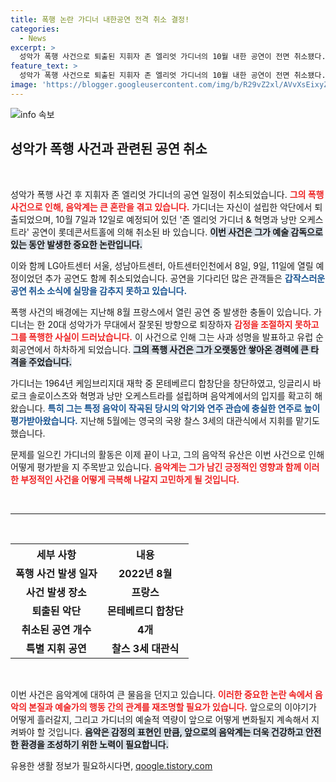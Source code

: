 ```yaml
---
title: 폭행 논란 가디너 내한공연 전격 취소 결정!
categories:
  - News
excerpt: >
  성악가 폭행 사건으로 퇴출된 지휘자 존 엘리엇 가디너의 10월 내한 공연이 전면 취소됐다. 그의 충격적인 행동이 음악계에 미친 여파가 어떤지, 자세한 내용을 클릭해 확인하세요!
feature_text: >
  성악가 폭행 사건으로 퇴출된 지휘자 존 엘리엇 가디너의 10월 내한 공연이 전면 취소됐다. 그의 충격적인 행동이 음악계에 미친 여파가 어떤지, 자세한 내용을 클릭해 확인하세요!
image: 'https://blogger.googleusercontent.com/img/b/R29vZ2xl/AVvXsEixyZcFfHzMRdzZMjFBmAUKJYCLCGyLL1o632UiGVXcaFdKo_bkvkuCioo0uUKlGfBVcT3P84aROyZIXSBEx3Aw5nCQ3pTgDom1WDC4m8eifvWiAmWEEVb4x6G_l8C0QH225ldMjyaFvpxGEBGNO37VmDTDMHGhJPq73UglMfDca1-0aw/s1600/blogspot.png'
---
```


<p><img src="https://blogger.googleusercontent.com/img/b/R29vZ2xl/AVvXsEixyZcFfHzMRdzZMjFBmAUKJYCLCGyLL1o632UiGVXcaFdKo_bkvkuCioo0uUKlGfBVcT3P84aROyZIXSBEx3Aw5nCQ3pTgDom1WDC4m8eifvWiAmWEEVb4x6G_l8C0QH225ldMjyaFvpxGEBGNO37VmDTDMHGhJPq73UglMfDca1-0aw/s1600/blogspot.png" alt="info 속보" /></p>

<h2 data-ke-size="size26">성악가 폭행 사건과 관련된 공연 취소</h2>

<p data-ke-size="size16">&nbsp;</p>

<p>성악가 폭행 사건 후 지휘자 존 엘리엇 가디너의 공연 일정이 취소되었습니다. <b><span style="color: #ee2323;">그의 폭행 사건으로 인해, 음악계는 큰 혼란을 겪고 있습니다.</span></b> 가디너는 자신이 설립한 악단에서 퇴출되었으며, 10월 7일과 12일로 예정되어 있던 '존 엘리엇 가디너 &amp; 혁명과 낭만 오케스트라' 공연이 롯데콘서트홀에 의해 취소된 바 있습니다. <b><span style="background-color: #21538527;">이번 사건은 그가 예술 감독으로 있는 동안 발생한 중요한 논란입니다.</span></b> </p>

<p>이와 함께 LG아트센터 서울, 성남아트센터, 아트센터인천에서 8일, 9일, 11일에 열릴 예정이었던 추가 공연도 함께 취소되었습니다. 공연을 기다리던 많은 관객들은 <b><span style="color: #1a5490;">갑작스러운 공연 취소 소식에 실망을 감추지 못하고 있습니다.</span></b></p>

<p>폭행 사건의 배경에는 지난해 8월 프랑스에서 열린 공연 중 발생한 충돌이 있습니다. 가디너는 한 20대 성악가가 무대에서 잘못된 방향으로 퇴장하자 <b><span style="color: #ee2323;">감정을 조절하지 못하고 그를 폭행한 사실이 드러났습니다.</span></b> 이 사건으로 인해 그는 사과 성명을 발표하고 유럽 순회공연에서 하차하게 되었습니다. <b><span style="background-color: #21538527;">그의 폭행 사건은 그가 오랫동안 쌓아온 경력에 큰 타격을 주었습니다.</span></b></p>

<p>가디너는 1964년 케임브리지대 재학 중 몬테베르디 합창단을 창단하였고, 잉글리시 바로크 솔로이스츠와 혁명과 낭만 오케스트라를 설립하며 음악계에서의 입지를 확고히 해왔습니다. <b><span style="color: #1a5490;">특히 그는 특정 음악이 작곡된 당시의 악기와 연주 관습에 충실한 연주로 높이 평가받아왔습니다.</span></b> 지난해 5월에는 영국의 국왕 찰스 3세의 대관식에서 지휘를 맡기도 했습니다.</p>

<p>문제를 일으킨 가디너의 활동은 이제 끝이 나고, 그의 음악적 유산은 이번 사건으로 인해 어떻게 평가받을 지 주목받고 있습니다. <b><span style="color: #ee2323;">음악계는 그가 남긴 긍정적인 영향과 함께 이러한 부정적인 사건을 어떻게 극복해 나갈지 고민하게 될 것입니다.</span></b></p>

<p data-ke-size="size16">&nbsp;</p>

<hr>

<p data-ke-size="size16">&nbsp;</p>

<table style="width: 100%; border-collapse: collapse;">
    <tr>
        <th style="text-align: center;"><b>세부 사항</b></th>
        <th style="text-align: center;"><b>내용</b></th>
    </tr>
    <tr>
        <td style="text-align: center; height: 17px;"><b>폭행 사건 발생 일자</b></td>
        <td style="text-align: center; height: 17px;"><b>2022년 8월</b></td>
    </tr>
    <tr>
        <td style="text-align: center; height: 17px;"><b>사건 발생 장소</b></td>
        <td style="text-align: center; height: 17px;"><b>프랑스</b></td>
    </tr>
    <tr>
        <td style="text-align: center; height: 17px;"><b>퇴출된 악단</b></td>
        <td style="text-align: center; height: 17px;"><b>몬테베르디 합창단</b></td>
    </tr>
    <tr>
        <td style="text-align: center; height: 17px;"><b>취소된 공연 개수</b></td>
        <td style="text-align: center; height: 17px;"><b>4개</b></td>
    </tr>
    <tr>
        <td style="text-align: center; height: 17px;"><b>특별 지휘 공연</b></td>
        <td style="text-align: center; height: 17px;"><b>찰스 3세 대관식</b></td>
    </tr>
</table>

<p data-ke-size="size16">&nbsp;</p>

<p>이번 사건은 음악계에 대하여 큰 물음을 던지고 있습니다. <b><span style="color: #ee2323;">이러한 중요한 논란 속에서 음악의 본질과 예술가의 행동 간의 관계를 재조명할 필요가 있습니다.</span></b> 앞으로의 이야기가 어떻게 흘러갈지, 그리고 가디너의 예술적 역량이 앞으로 어떻게 변화될지 계속해서 지켜봐야 할 것입니다. <b><span style="background-color: #21538527;">음악은 감정의 표현인 만큼, 앞으로의 음악계는 더욱 건강하고 안전한 환경을 조성하기 위한 노력이 필요합니다.</span></b></p>
유용한 생활 정보가 필요하시다면, <a href="https://qoogle.tistory.com" rel="dofollow">qoogle.tistory.com</a>



